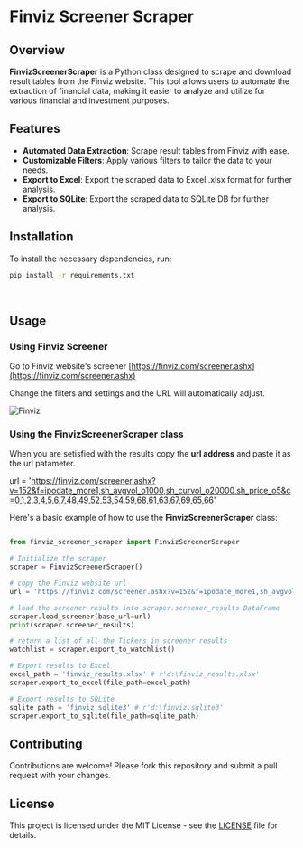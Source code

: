 # Finviz Screener Scraper

## Overview
**FinvizScreenerScraper** is a Python class designed to scrape and download result tables from the Finviz website. This tool allows users to automate the extraction of financial data, making it easier to analyze and utilize for various financial and investment purposes.

## Features
- **Automated Data Extraction**: Scrape result tables from Finviz with ease.
- **Customizable Filters**: Apply various filters to tailor the data to your needs.
- **Export to Excel**: Export the scraped data to Excel .xlsx format for further analysis.
- **Export to SQLite**: Export the scraped data to SQLite DB for further analysis.

## Installation
To install the necessary dependencies, run:

```bash
pip install -r requirements.txt
```

&nbsp;

## Usage

### Using Finviz Screener
Go to Finviz website's screener [https://finviz.com/screener.ashx](https://finviz.com/screener.ashx)

Change the filters and settings and the URL will automatically adjust. 

![Finviz]([https://github.com/eg13/ScreenerDownloader/blob/main/assets/images/Finviz.JPG](https://github.com/eg13/finviz-screener-scraper/blob/main/assets/images/Finviz.JPG))



### Using the **FinvizScreenerScraper** class
When you are setisfied with the results copy the **url address** and paste it as the url patameter.

url = 'https://finviz.com/screener.ashx?v=152&f=ipodate_more1,sh_avgvol_o1000,sh_curvol_o20000,sh_price_o5&c=0,1,2,3,4,5,6,7,48,49,52,53,54,59,68,61,63,67,69,65,66'


Here's a basic example of how to use the **FinvizScreenerScraper** class:
```python

from finviz_screener_scraper import FinvizScreenerScraper

# Initialize the scraper
scraper = FinvizScreenerScraper()

# copy the Finviz website url
url = 'https://finviz.com/screener.ashx?v=152&f=ipodate_more1,sh_avgvol_o1000,sh_curvol_o20000,sh_price_o5&c=0,1,2,3,4,5,6,7,48,49,52,53,54,59,68,61,63,67,69,65,66'

# load the screener results into scraper.screener_results DataFrame
scraper.load_screener(base_url=url)
print(scraper.screener_results)

# return a list of all the Tickers in screener results
watchlist = scraper.export_to_watchlist()

# Export results to Excel
excel_path = 'finviz_results.xlsx' # r'd:\finviz_results.xlsx'
scraper.export_to_excel(file_path=excel_path)

# Export results to SQLite
sqlite_path = 'finviz.sqlite3' # r'd:\finviz.sqlite3'
scraper.export_to_sqlite(file_path=sqlite_path)
```

## Contributing
Contributions are welcome! Please fork this repository and submit a pull request with your changes.

## License
This project is licensed under the MIT License - see the [LICENSE](LICENSE.txt) file for details.





